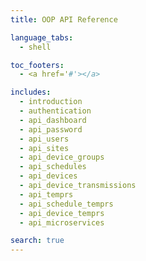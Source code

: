 ```yaml
---
title: OOP API Reference

language_tabs:
  - shell

toc_footers:
  - <a href='#'></a>

includes:
  - introduction
  - authentication
  - api_dashboard
  - api_password
  - api_users
  - api_sites
  - api_device_groups
  - api_schedules
  - api_devices
  - api_device_transmissions
  - api_temprs
  - api_schedule_temprs
  - api_device_temprs
  - api_microservices

search: true
---
```


